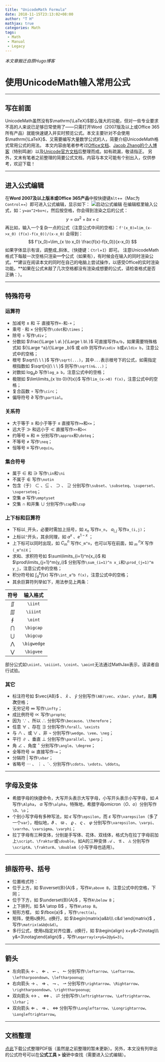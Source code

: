 ```yaml
---
title: "UnicodeMath Formula"
date: 2018-11-15T23:13:02+08:00
author: "T H"
mathjax: true
categories: Math
tags:
 - Math
 - Manual
 - Legacy
---
```


_本文章搬迁自原Hugo博客_

# 使用UnicodeMath输入常用公式

---

## 写在前面
UnicodeMath虽然没有$\mathrm{\LaTeX}$那么强大的功能，但对一些专业要求不高的人来说已足够日常使用了——只需打开Word（2007版及以上或Office 365所有产品）就能快速键入并实时预览公式。本文主要针对不会使用$\mathrm{\LaTeX}$、又需要编写大量数学公式的人，简要介绍UnicodeMath格式常用公式的用法。
本文内容由笔者参考过[Office文档][1]、[Jacob Zhang的个人博客][2]（特别鸣谢）以及[Unicode官方文档][3]后整理而成。如有疏漏，敬请指正。
另外，文末有笔者之前整理的简要公式文档，内容与本文可能有个别出入，仅供参考，欢迎下载！

<!-- more -->

---

## 进入公式编辑

在**Word 2007及以上版本或Office 365产品**中按快捷键`Alt`+`=`（Mac为`Control`+`=`）即可进入公式编辑，显示如下：
![启动公式编辑](https://seafile.t123yh.xyz:2/thumbnail/27bf6df9ef14436995a6/1024/QQ%E6%88%AA%E5%9B%BE20181115110901.png "启动公式编辑")
在编辑框里输入公式，如：`y=ax^2+bx+c`，然后按空格，你会得到渲染之后的公式：
$$
y=ax^2+bx+c
$$
再比如，输入一个复杂一点的公式（注意公式中间的空格）：`f'(x_0)=lim_(x->x_0) (f(x)-f(x_0))/(x-x_0)`
会得到：
$$
f'(x_0)=\lim_{x \to x_0} \frac{f(x)-f(x_0)}{x-x_0}
$$
如果字体显示有误，调整成_斜体_（快捷键：`Ctrl`+`I`）即可。
注意UnicodeMath格式下每敲一次空格只渲染**一个**公式（如果有），有时候会在输入的同时渲染公式。**建议在阅读本文的同时在自己的电脑上尝试操作，以感受Office的实时渲染功能。**如果在公式末敲了几次空格都没有渲染成想要的公式，请检查格式是否正确：）。

---

## 特殊符号

### 运算符
 - 加减号 $\pm$ 和 $\mp$ 直接写作`+-`和`-+`；
 - 乘号 $\cdot$ 和 $\times$ 分别写作`\cdot`和`\times`；
 - 除号 $\div$ 写作`\div`；
 - 分数如 $\frac{\Large \ a\ }{\Large \ b\ }$ 可直接写作`a/b`，如果需要特殊格式如 ${\Large ^a}/{\Large _b}$ 或 $a/b$ 则写作`a\sdiv b`或`a\ldiv b`，注意公式中的空格；
 - 根号 $\sqrt{\ \ \ }$ 写作`\sqrt(...)`，其中`...`表示根号下的公式，如需指定根指数如 $\sqrt[n]{\ \ \ }$ 则写作`\sqrt(n&...)`；
 - 对数如 $\log_a{b}$ 写作`log_a b`，注意公式中的空格；
 - 极限如 $\lim\limits_{x \to 0}{f(x)}$ 写作`lim_(x->0) f(x)`，注意公式中的空格；
 - 复合函数 $\circ$ 写作`\circ`；
 - 偏导符号 $\partial$ 写作`\partial`。

### 关系符
 - 大于等于 $\ge$ 和小于等于 $\le$ 直接写作`>=`和`<=`；
 - 远大于 $\gg$ 和远小于 $\ll$ 直接写作`>>`和`<<`
 - 约等号 $\approx$ 和 $\doteq$ 分别写作`\approx`和`\doteq`；
 - 不等号 $\neq$ 写作`\neq`；
 - 恒等号 $\equiv$ 写作`\equiv`。

### 集合符号
 - 属于 $\in$ 和 $\ni$ 写作`\in`和`\ni`
 - 不属于 $\notin$ 写作`\notin`
 - 包含（于） $\subset$ 、$\subseteq$ 、 $\supset$ 、 $\supseteq$ 分别写作`\subset`、`\subseteq`、`\superset`、`\superseteq`；
 - 空集 $\emptyset$ 写作`\emptyset`
 - 交集 $\cap$ 和并集 $\cup$ 分别写作`\cap`和`\cup`

### 上下标和巨算符
 - 下标以`_`开头，必要时需加上括号，如 $x_n$ 写作`x_n`， $a_{i, j}$ 写作`a_(i,j)`；
 - 上标以`^`开头，其余同理，如 $a^x$ 、$e^{1-x}$ ；
 - 上下标可以同时出现，如 $C_m^n$ 写作`C_m^n`，也可以写在前面，如 $_{m}^{\ n}X$ 写作`(_m^n)X`；
 - 求和、求积符号如 $\sum\limits_{i=1}^n{x_i}$ 和 $\prod\limits_{j=1}^m{y_i}$ 分别写作`\sum_(i=1)^n x_i`和`\prod_(j=1)^m y_j`，注意公式中的空格；
 - 积分符号如 $\int_a^b{f(x)}$ 写作`\int_a^b f(x)`，注意公式中的空格；
 - 其余巨算符列举如下，用法参见上两条：

| 符号 | 输入格式 |
| :--: | :--: |
| $\iint$ | `\iint` |
| $\iiint$ | `\iiint` |
| $\oint$ | `\oint` |
| $\bigcap$ | `\bigcap` |
| $\bigcup$ | `\bigcup` |
| $\bigwedge$ | `\bigwedge` |
| $\bigvee$ | `\bigvee`|

部分公式如`\oiint`、`\oiiint`、`\coint`、`\aoint`无法通过MathJax表示，请读者自行试验。

### 其它
 - 标注符号如 $\vec{AB}$ 、 $\bar{x}$ 、 $\hat{y}$ 分别写作`(AB)\vec`、`x\bar`、`y\hat`，敲**两次**空格；
 - 无穷记号 $\infty$ 写作`\infty`；
 - 成比例符号 $\propto$ 写作`\propto`;
 - 因为 $\because$ 、所以 $\therefore$ 分别写作`\because`、`\therefore`；
 - 任意 $\forall$ 、存在 $\exists$ 分别写作`\forall`、`\exists`
 - 与 $\wedge$ 、或 $\vee$ 、非 $\neg$ 分别写作`\wedge`、`\vee`、`\neg`；
 - 平行 $\parallel$ 、垂直 $\perp$ 分别写作`\parallel`、`\perp`；
 - 角 $\angle$ 、角度 $^{\circ}$ 分别写作`\angle`、`\degree`；
 - 全等符号 $\cong$ 直接写作`~=`；
 - 分隔符 $\vert$ 写作`\vbar`；
 - 省略号 $\cdots$ 、 $\vdots$ 、$\ddots$ 分别写作`\cdots`、`\vdots`、`\ddots`。

---

## 字母及变体

 - 希腊字母的快捷命令，大写开头表示大写字母，小写开头表示小写字母，如 $A$ 写作`\Alpha`， $\alpha$ 写作`\alpha`，特殊地，希腊字母omicron（$O$、$o$）分别写作`\O`、`\o`；
 - 个别小写字母有多种写法，如 $\epsilon$ 写作`\epsilon`，而 $\varepsilon$ 写作`\varepsilon`（多了一个`var`），相似地，$\vartheta$ 、 $\varpi$ 、 $\varrho$ 、 $\varsigma$ 、 $\varphi$ 分别写作`\varepsilon`、`\varpi`、`\varrho`、`\varsigma`、`\varphi`；
 - 拉丁字母有三种变体，分别是手写体、花体、双线体，格式为在拉丁字母前加上`\script`、`\fraktur`或`\double`，如A的三种变体 $\mathcal{A}$ 、 $\mathfrak{A}$ 、 $\mathbb{A}$ 分别写作`\scriptA`、`\frakturA`、`\doubleA`（小写字母也适用）。

---

## 排版符号、括号
 - 位置格式符：
  - 位于上方，如 $\overset{B}{A}$ ，写作`A\above B`，注意公式中的空格，下同；
  - 位于下方，如 $\underset{B}{A}$ ，写作`A\below B`；
  - 上下排列，如 $A \atop B$ ，写作`A\atop B`。
 - 矩形方框， 如 $\fbox{a}$ ，写作`\rect(a)`。
 - 矩阵，使用`&`换列，`@`换行，如 $\begin{matrix}a&b\\\ c&d \end{matrix}$ ，写作`\matrix(a&b@c&d)`。
 - 多行公式，使用`&`指定对齐位置，`@`换行，如 $\begin{align} x+y&=2\notag\\\ y&=3\notag\end{align}$ ，写作`\eqarray(x+y&=2@y&=3)`。

---

## 箭头

 - 左向箭头 $\leftarrow$ 、 $\Leftarrow$ 、 $\leftharpoondown$ 、 $\leftharpoonup$ 分别写作`\leftarrow`、`\Leftarrow`、`\leftharpoondown`、`\leftharpoonup`;
 - 右向箭头 $\rightarrow$ 、 $\Rightarrow$ 、 $\rightharpoondown$ 、 $\rightharpoonup$ 分别写作`\rightarrow`、`\Rightarrow`、`\rightharpoondown`、`\righttharpoonup`;
 - 双向箭头 $\leftrightarrow$ 、 $\Leftrightarrow$ 、 $\rightleftharpoons$ 分别写作`\leftrightarrow`、`\Leftrightarrow`、`\lrhar`；
 - 双向箭头 $\Longleftarrow$ 、 $\Longrightarrow$ 、 $\Longleftrightarrow$ 分别写作`\Longleftarrow`、`\Longrightarrow`、`\Longleftrightarrow`。

---

## 文档整理

[点此][5]下载公式整理PDF版（虽然是之前整理的暂未更新）。另外，本文没有列举出的公式符号可以在**公式工具 > 设计**中查找（需要进入公式编辑）。


[1]:https://support.office.com/zh-cn/article/word-%E4%B8%AD%E4%BD%BF%E7%94%A8-unicodemath-%E5%92%8C-latex-%E7%9A%84%E7%BA%BF%E6%80%A7%E6%A0%BC%E5%BC%8F%E5%85%AC%E5%BC%8F-2e00618d-b1fd-49d8-8cb4-8d17f25754f8?ui=zh-CN&rs=zh-CN&ad=CN "Office Support"
[2]:https://jacobz.top/2017-08/WordMath/ "Jacob's Personal Blog"
[3]:http://unicode.org/notes/tn28/UTN28-PlainTextMath-v3.pdf "Unicode Official Document"
[4]: https://seafile.t123yh.xyz:2/lib/d04ee86e-0188-47c2-bcc0-d2089bd5045f/file/QQ%E6%88%AA%E5%9B%BE20181115110901.png
[5]:https://seafile.t123yh.xyz:2/lib/2200f1f7-a71d-4bf1-8086-c9835c7d4f28/file/UnicodeMath%E5%85%AC%E5%BC%8F%E5%BF%AB%E6%8D%B7%E9%94%AE.pdf?dl=1 "UnicodeMath tutorial zh-cn"


